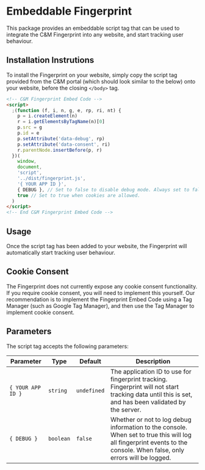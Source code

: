 # Embeddable Fingerprint

This package provides an embeddable script tag that can be used to integrate the C&M Fingerprint into any website, and start tracking user behaviour.

## Installation Instrutions

To install the Fingerprint on your website, simply copy the script tag provided from the C&M portal (which should look similar to the below) onto your website, before the closing `</body>` tag.

```html
<!-- C&M Fingerprint Embed Code -->
<script>
  ;(function (f, i, n, g, e, rp, ri, nt) {
    p = i.createElement(n)
    r = i.getElementsByTagName(n)[0]
    p.src = g
    p.id = e
    p.setAttribute('data-debug', rp)
    p.setAttribute('data-consent', ri)
    r.parentNode.insertBefore(p, r)
  })(
    window,
    document,
    'script',
    '../dist/fingerprint.js',
    '{ YOUR APP ID }',
    { DEBUG }, // Set to false to disable debug mode. Always set to false in production.
    true // Set to true when cookies are allowed.
  )
</script>
<!-- End C&M Fingerprint Embed Code -->
```

## Usage

Once the script tag has been added to your website, the Fingerprint will automatically start tracking user behaviour.

## Cookie Consent

The Fingerprint does not currently expose any cookie consent functionality. If you require cookie consent, you will need to implement this yourself. Our recommendation is to implement the Fingerprint Embed Code using a Tag Manager (such as Google Tag Manager), and then use the Tag Manager to implement cookie consent.

## Parameters

The script tag accepts the following parameters:

| Parameter         | Type      | Default     | Description                                                                                                                                                           |
| ----------------- | --------- | ----------- | --------------------------------------------------------------------------------------------------------------------------------------------------------------------- |
| `{ YOUR APP ID }` | `string`  | `undefined` | The application ID to use for fingerprint tracking. Fingerprint will not start tracking data until this is set, and has been validated by the server.                 |
| `{ DEBUG }`       | `boolean` | `false`     | Whether or not to log debug information to the console. When set to true this will log all fingerprint events to the console. When false, only errors will be logged. |

